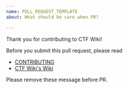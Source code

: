 ```yaml
---
name: PULL_REQUEST_TEMPLATE
about: What should be care when PR?

---
```


Thank you for contributing to CTF Wiki!

Before you submit this pull request, please read
- [CONTRIBUTING](https://github.com/ctf-wiki/ctf-wiki/blob/master/.github/CONTRIBUTING.md)
- [CTF Wiki's Wiki](https://github.com/ctf-wiki/ctf-wiki/wiki)

Please remove these message before PR.
